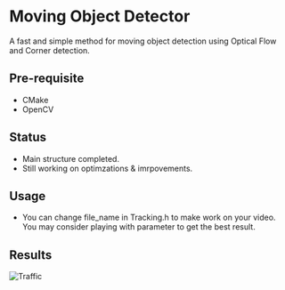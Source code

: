 # Moving Object Detector

A fast and simple method for moving object detection using Optical Flow and Corner detection. 

## Pre-requisite
- CMake
- OpenCV  

## Status
- Main structure completed.
- Still working on optimzations & imrpovements.

## Usage
- You can change file_name in Tracking.h to make work on your video. You may consider playing with parameter to get the best result. 

## Results
![Traffic](data/out.gif)


